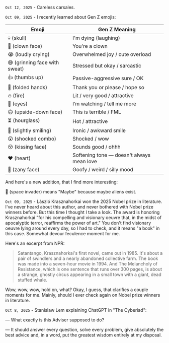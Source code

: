 `Oct 12, 2025` - Careless carsales.

`Oct 09, 2025` - I recently learned about Gen Z emojis:

| Emoji                         | Gen Z Meaning                             |
| ----------------------------- | ----------------------------------------- |
| 💀 (skull)                    | I'm dying (laughing)                      |
| 🤡 (clown face)               | You're a clown                            |
| 😭 (loudly crying)            | Overwhelmed joy / cute overload           |
| 😅 (grinning face with sweat) | Stressed but okay / sarcastic             |
| 👍 (thumbs up)                | Passive-aggressive sure / OK              |
| 🙏 (folded hands)             | Thank you or please / hope so             |
| 🔥 (fire)                     | Lit / very good / attractive              |
| 👀 (eyes)                     | I’m watching / tell me more               |
| 🙃 (upside-down face)         | This is terrible / FML                    |
| ⏳ (hourglass)                | Hot / attractive                          |
| 🙂 (slightly smiling)         | Ironic / awkward smile                    |
| 😲 (shocked combo)            | Shocked / wow                             |
| 😚 (kissing face)             | Sounds good / ohhh                        |
| ❤️  (heart)                    | Softening tone — doesn't always mean love |
| 🤪 (zany face)                | Goofy / weird / silly mood                |

And here's a new addition, that I find more interesting:

👾 (space invader) means "Maybe" because maybe aliens exist.

`Oct 09, 2025` - László Krasznahorkai won the 2025 Nobel prize in literature.
I've never heard about this author, and never bothered with Nobel prize winners before.
But this time I thought I take a look.
The award is honoring Krasznahorkai "for his compelling and visionary oeuvre that, in the midst of apocalyptic terror, reaffirms the power of art."
You don't find visionary oeuvre lying around every day, so I had to check, and it means "a book" in this case.
Somewhat devour feculence moment for me.

Here's an excerpt from NPR:

> Satantango, Krasznahorkai's first novel, came out in 1985. It's about a pair of swindlers and a nearly abandoned collective farm. The book was made into a seven-hour movie in 1994. And The Melancholy of Resistance, which is one sentence that runs over 300 pages, is about a strange, ghostly circus appearing in a small town with a giant, dead stuffed whale.

Wow, wow, wow, hold on, what? Okay, I guess, that clarifies a couple moments for me. Mainly, should I ever check again on Nobel prize winners in literature.

`Oct 8, 2025` - Stanislaw Lem explaining ChatGPT in "The Cyberiad": 

— What exactly is this Adviser supposed to do?

— It should answer every question, solve every problem, give absolutely the best advice and, in a word, put the greatest wisdom entirely at my disposal.
